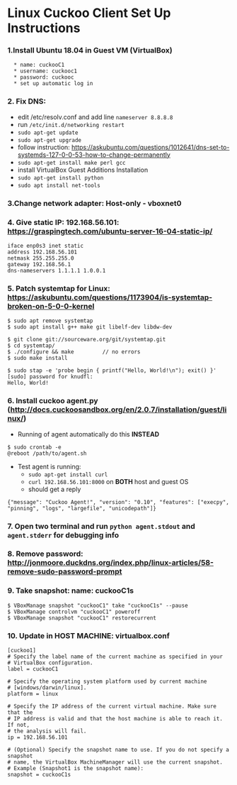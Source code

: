 # Linux Cuckoo Client Set Up Instructions

### 1.Install Ubuntu 18.04 in Guest VM (VirtualBox)
      * name: cuckooC1	
      * username: cuckooc1
      * password: cuckooc
      * set up automatic log in

### 2. Fix DNS: 
* edit /etc/resolv.conf and add line `nameserver 8.8.8.8`
* run `/etc/init.d/networking restart`
* `sudo apt-get update`
* `sudo apt-get upgrade`
* follow instruction: https://askubuntu.com/questions/1012641/dns-set-to-systemds-127-0-0-53-how-to-change-permanently
* `sudo apt-get install make perl gcc` 
* install VirtualBox Guest Additions Installation
* `sudo apt-get install python`
* `sudo apt install net-tools`

### 3.Change network adapter: Host-only - vboxnet0

###  4. Give static IP: 192.168.56.101: https://graspingtech.com/ubuntu-server-16-04-static-ip/
```auto enp0s3
iface enp0s3 inet static
address 192.168.56.101
netmask 255.255.255.0
gateway 192.168.56.1
dns-nameservers 1.1.1.1 1.0.0.1
```

### 5. Patch systemtap for Linux: https://askubuntu.com/questions/1173904/is-systemtap-broken-on-5-0-0-kernel
``` shell
$ sudo apt remove systemtap
$ sudo apt install g++ make git libelf-dev libdw-dev

$ git clone git://sourceware.org/git/systemtap.git
$ cd systemtap/
$ ./configure && make         // no errors
$ sudo make install

$ sudo stap -e 'probe begin { printf("Hello, World!\n"); exit() }'
[sudo] password for knudfl: 
Hello, World!
```
### 6. Install cuckoo agent.py (http://docs.cuckoosandbox.org/en/2.0.7/installation/guest/linux/)
* Running of agent automatically do this **INSTEAD**
``` shell
$ sudo crontab -e
@reboot /path/to/agent.sh
```
* Test agent is running: 
    * `sudo apt-get install curl` 
    * `curl 192.168.56.101:8000` on **BOTH** host and guest OS
    * should get a reply

``` shell
{"message": "Cuckoo Agent!", "version": "0.10", "features": ["execpy", "pinning", "logs", "largefile", "unicodepath"]}
```

###  7. Open two terminal and run `python agent.stdout` and  `agent.stderr` for debugging info

###  8. Remove password: http://jonmoore.duckdns.org/index.php/linux-articles/58-remove-sudo-password-prompt

###  9. Take snapshot: name: cuckooC1s
``` shell
$ VBoxManage snapshot "cuckooC1" take "cuckooC1s" --pause
$ VBoxManage controlvm "cuckooC1" poweroff
$ VBoxManage snapshot "cuckooC1" restorecurrent
```

###  10. Update in HOST MACHINE: virtualbox.conf
``` shell
[cuckoo1]
# Specify the label name of the current machine as specified in your
# VirtualBox configuration.
label = cuckooC1

# Specify the operating system platform used by current machine
# [windows/darwin/linux].
platform = linux

# Specify the IP address of the current virtual machine. Make sure that the
# IP address is valid and that the host machine is able to reach it. If not,
# the analysis will fail.
ip = 192.168.56.101

# (Optional) Specify the snapshot name to use. If you do not specify a snapshot
# name, the VirtualBox MachineManager will use the current snapshot.
# Example (Snapshot1 is the snapshot name):
snapshot = cuckooC1s
```
